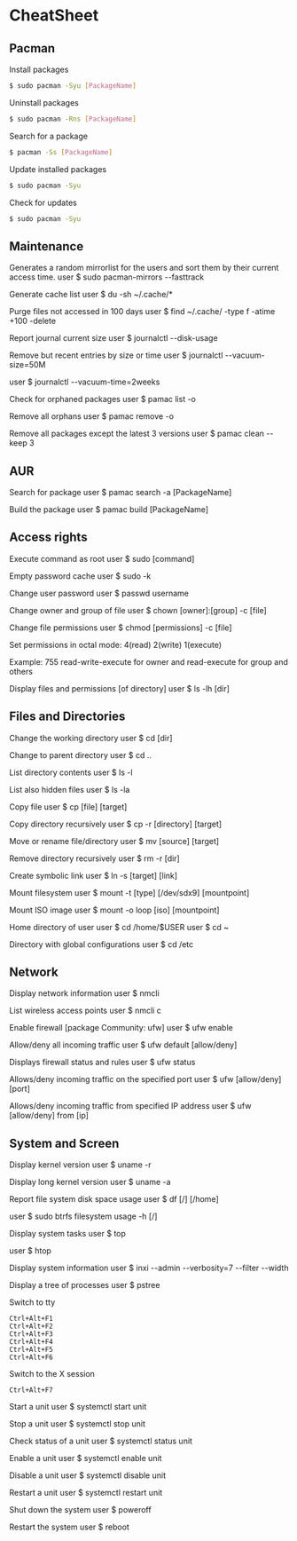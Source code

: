 # CheatSheet

## Pacman

Install packages

```bash
$ sudo pacman -Syu [PackageName]
```

Uninstall packages

```bash
$ sudo pacman -Rns [PackageName]
```

Search for a package

```bash
$ pacman -Ss [PackageName]
```

Update installed packages

```bash
$ sudo pacman -Syu
```
Check for updates

```bash
$ sudo pacman -Syu 
```

## Maintenance

Generates a random mirrorlist for the users and sort them by their current access time.
user $ sudo pacman-mirrors --fasttrack

Generate cache list
user $ du -sh ~/.cache/*

Purge files not accessed in 100 days
user $ find ~/.cache/ -type f -atime +100 -delete

Report journal current size
user $ journalctl --disk-usage

Remove but recent entries by size or time
user $ journalctl --vacuum-size=50M

user $ journalctl --vacuum-time=2weeks

Check for orphaned packages
user $ pamac list -o

Remove all orphans
user $ pamac remove -o

Remove all packages except the latest 3 versions
user $ pamac clean --keep 3

## AUR

Search for package
user $ pamac search -a [PackageName]

Build the package
user $ pamac build [PackageName]

## Access rights

Execute command as root
user $ sudo [command]

Empty password cache
user $ sudo -k

Change user password
user $ passwd username

Change owner and group of file
user $ chown [owner]:[group] -c [file]

Change file permissions
user $ chmod [permissions] -c [file]

Set permissions in octal mode: 4(read) 2(write) 1(execute)

Example: 755 read-write-execute for owner and read-execute for group and others

Display files and permissions [of directory]
user $ ls -lh [dir]

## Files and Directories

Change the working directory
user $ cd [dir]

Change to parent directory
user $ cd ..

List directory contents
user $ ls -l

List also hidden files
user $ ls -la

Copy file
user $ cp [file] [target]

Copy directory recursively
user $ cp -r [directory] [target]

Move or rename file/directory
user $ mv [source] [target]

Remove directory recursively
user $ rm -r [dir]

Create symbolic link
user $ ln -s [target] [link]

Mount filesystem
user $ mount -t [type] [/dev/sdx9] [mountpoint]

Mount ISO image
user $ mount -o loop [iso] [mountpoint]

Home directory of user
user $ cd /home/$USER
user $ cd ~

Directory with global configurations
user $ cd /etc

## Network

Display network information
user $ nmcli

List wireless access points
user $ nmcli c

Enable firewall [package Community: ufw]
user $ ufw enable

Allow/deny all incoming traffic
user $ ufw default [allow/deny]

Displays firewall status and rules
user $ ufw status

Allows/deny incoming traffic on the specified port
user $ ufw [allow/deny] [port]

Allows/deny incoming traffic from specified IP address
user $ ufw [allow/deny] from [ip]

## System and Screen

Display kernel version
user $ uname -r

Display long kernel version
user $ uname -a

Report file system disk space usage
user $ df [/] [/home]

user $ sudo btrfs filesystem usage -h [/]

Display system tasks
user $ top

user $ htop

Display system information
user $ inxi --admin --verbosity=7 --filter --width

Display a tree of processes
user $ pstree

Switch to tty

    Ctrl+Alt+F1
    Ctrl+Alt+F2
    Ctrl+Alt+F3
    Ctrl+Alt+F4
    Ctrl+Alt+F5
    Ctrl+Alt+F6

Switch to the X session

    Ctrl+Alt+F7

Start a unit
user $ systemctl start unit

Stop a unit
user $ systemctl stop unit

Check status of a unit
user $ systemctl status unit

Enable a unit
user $ systemctl enable unit

Disable a unit
user $ systemctl disable unit

Restart a unit
user $ systemctl restart unit

Shut down the system
user $ poweroff

Restart the system
user $ reboot
